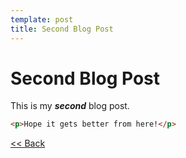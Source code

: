 ```yaml
---
template: post
title: Second Blog Post
---
```


# Second Blog Post

This is my _**second**_ blog post.  

```html
<p>Hope it gets better from here!</p>
```

[<< Back](/blog/)